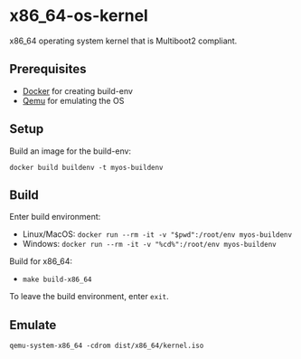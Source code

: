 # x86_64-os-kernel
x86_64 operating system kernel that is Multiboot2 compliant.

## Prerequisites
- [Docker](https://www.docker.com/) for creating build-env
- [Qemu](https://www.qemu.org/) for emulating the OS

## Setup
Build an image for the build-env:

`docker build buildenv -t myos-buildenv`

## Build
Enter build environment:
 - Linux/MacOS: `docker run --rm -it -v "$pwd":/root/env myos-buildenv`
 - Windows: `docker run --rm -it -v "%cd%":/root/env myos-buildenv`
 
 Build for x86_64:
 - `make build-x86_64`
 
 To leave the build environment, enter `exit`.
 
 ## Emulate
 
 `qemu-system-x86_64 -cdrom dist/x86_64/kernel.iso`
